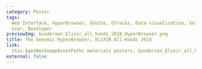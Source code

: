 ```yaml
---
category: Poster
tags:
  Web Interface, HyperBrowser, GSuite, GTracks, Data visualisation, Galaxy, Track collections, End
  user, Developer
previewImg: Gundersen_Elixir_all_hands_2018_HyperBrowser.png
title: The Genomic HyperBrowser, ELIXIR All-Hands 2018
link:
  this.$getNonImageAssetPath( materials posters, Gundersen_Elixir_all_hands_2018_HyperBrowser.pdf )
external: false
---
```

